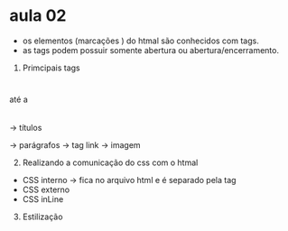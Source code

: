 # aula 02

- os elementos (marcações ) do htmal são conhecidos com tags.
- as tags podem possuir somente abertura ou abertura/encerramento.

1. Primcipais tags
<h1></h1> até a <h6></h6>-> títulos
<p></p>-> parágrafos
<a></a>-> tag link
<img>-> imagem

2. Realizando a comunicação do css com o htmal
- CSS interno -> fica no arquivo html e é separado pela tag <style></style>
- CSS externo
- CSS  inLine

3. Estilização
